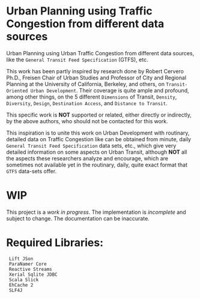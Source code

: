 # Urban Planning using Traffic Congestion from different data sources

Urban Planning using Urban Traffic Congestion from different data sources, like the
`General Transit Feed Specification` (GTFS), etc.

This work has been partly inspired by research done by Robert Cervero Ph.D., Freisen
Chair of Urban Studies and Professor of City and Regional Planning at the University
of California, Berkeley, and others, on `Transit-Oriented Urban Development`. Their
coverage is quite ample and profound, among other things, on the 5 different
`Dimensions` of Transit, `Density`, `Diversity`, `Design`, `Destination Access`, and
`Distance to Transit`.

This specific work is **NOT** supported or related, either directly or indirectly, by
the above authors, who should not be contacted for this work.

This inspiration is to unite this work on Urban Development with routinary, detailed
data on Traffic Congestion like can be obtained from minute, daily `General Transit Feed
Specification` data sets, etc., which give very detailed information on some aspects on
Urban Transit, although **NOT** all the aspects these researchers analyze and encourage,
which are sometimes not available yet in the routinary, daily, quite exact format that
`GTFS` data-sets offer.

# WIP

This project is a *work in progress*. The implementation is *incomplete* and
subject to change. The documentation can be inaccurate.

# Required Libraries:

     Lift JSon
     ParaNamer Core
     Reactive Streams
     Xerial Sqlite JDBC
     Scala Slick
     EhCache 2
     SLF4J

